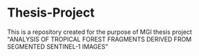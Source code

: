 # Thesis-Project

This is a repository created for the purpose of MGI thesis project "ANALYSIS OF TROPICAL FOREST FRAGMENTS DERIVED FROM SEGMENTED SENTINEL-1 IMAGES"
